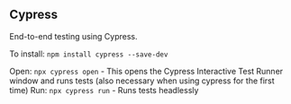 ## Cypress

End-to-end testing using Cypress.

To install: `npm install cypress --save-dev`

Open: `npx cypress open` - This opens the Cypress Interactive Test Runner window and runs tests (also necessary when using cypress for the first time)
Run: `npx cypress run` - Runs tests headlessly